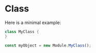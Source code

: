 # Class

Here is a minimal example:
```cpp
class MyClass {
}
```

```js
const myObject = new Module.MyClass();
```
